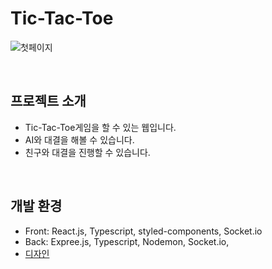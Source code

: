 # Tic-Tac-Toe
![첫페이지](https://github.com/Team-Newfangled/flock-front/assets/84362569/09e4fb24-8469-4494-b9fe-13ff37d1c133)

<br>

## 프로젝트 소개

- Tic-Tac-Toe게임을 할 수 있는 웹입니다.
- AI와 대결을 해볼 수 있습니다.
- 친구와 대결을 진행할 수 있습니다.

<br>

## 개발 환경

- Front: React.js, Typescript, styled-components, Socket.io
- Back: Expree.js, Typescript, Nodemon, Socket.io, 
- [디자인](https://www.figma.com/file/rMc9bYxeQXepnN6lH8RwKW/%ED%94%84%EC%8B%A4?type=design&node-id=3-28&mode=design&t=ay2Rehwjpr8SHI7o-0)

<br>

